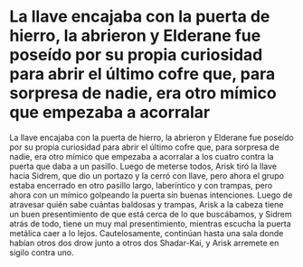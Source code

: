 # La llave encajaba con la puerta de hierro, la abrieron y Elderane fue poseído por su propia curiosidad para abrir el último cofre que, para sorpresa de nadie, era otro mímico que empezaba a acorralar 

La llave encajaba con la puerta de hierro, la abrieron y Elderane fue poseído por su propia curiosidad para abrir el último cofre que, para sorpresa de nadie, era otro mímico que empezaba a acorralar a los cuatro contra la puerta que daba a un pasillo. Luego de meterse todos, Arisk tiró la llave hacia Sidrem, que dio un portazo y la cerró con llave, pero ahora el grupo estaba encerrado en otro pasillo largo, laberíntico y con trampas, pero ahora con un mímico golpeando la puerta sin buenas intenciones. Luego de atravesar quién sabe cuántas baldosas y trampas, Arisk a la cabeza tiene un buen presentimiento de que está cerca de lo que buscábamos, y Sidrem atrás de todo, tiene un muy mal presentimiento, mientras escucha la puerta metálica caer a lo lejos. Cautelosamente, continúan hasta una sala donde habían otros dos drow junto a otros dos Shadar-Kai, y Arisk arremete en sigilo contra uno.

